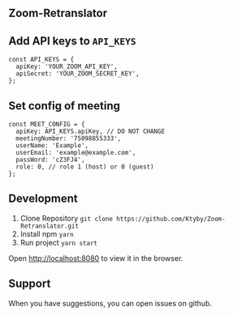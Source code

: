 ## Zoom-Retranslator

## Add API keys to `API_KEYS`

```
const API_KEYS = {
  apiKey: 'YOUR_ZOOM_API_KEY',
  apiSecret: 'YOUR_ZOOM_SECRET_KEY',
};

```

## Set config of meeting 

```
const MEET_CONFIG = {
  apiKey: API_KEYS.apiKey, // DO NOT CHANGE
  meetingNumber: '75098855333',
  userName: 'Example',
  userEmail: 'example@example.com',
  passWord: 'cZ3FJ4',
  role: 0, // role 1 (host) or 0 (guest)
};
```
  
## Development
1. Clone Repository `git clone https://github.com/Ktyby/Zoom-Retranslator.git`
2. Install npm `yarn`
3. Run project `yarn start`

Open [http://localhost:8080](http://localhost:8080) to view it in the browser.
  
## Support
When you have suggestions, you can open issues on github.
